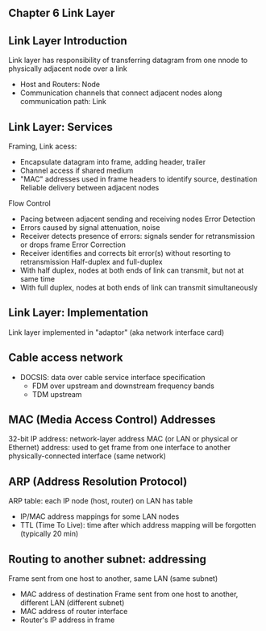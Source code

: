 ## Chapter 6 Link Layer

## Link Layer Introduction
Link layer has responsibility of transferring datagram from one nnode to physically adjacent node over a link
- Host and Routers: Node
- Communication channels that connect adjacent nodes along communication path: Link

## Link Layer: Services
Framing, Link acess:
- Encapsulate datagram into frame, adding header, trailer
- Channel access if shared medium
- "MAC" addresses used in frame headers to identify source, destination
Reliable delivery between adjacent nodes

Flow Control
- Pacing between adjacent sending and receiving nodes
Error Detection
- Errors caused by signal attenuation, noise
- Receiver detects presence of errors: signals sender for retransmission or drops frame
Error Correction
- Receiver identifies and corrects bit error(s) without resorting to retransmission
Half-duplex and full-duplex
- With half duplex, nodes at both ends of link can transmit, but not at same time
- With full duplex, nodes at both ends of link can transmit simultaneously

## Link Layer: Implementation
Link layer implemented in "adaptor" (aka network interface card)

## Cable access network
- DOCSIS: data over cable service interface specification
    - FDM over upstream and downstream frequency bands
    - TDM upstream

## MAC (Media Access Control) Addresses
32-bit IP address: network-layer address
MAC (or LAN or physical or Ethernet) address: used to get frame from one interface to another physically-connected interface (same network)

## ARP (Address Resolution Protocol)
ARP table: each IP node (host, router) on LAN has table
- IP/MAC address mappings for some LAN nodes
- TTL (Time To Live): time after which address mapping will be forgotten (typically 20 min)

## Routing to another subnet: addressing
Frame sent from one host to another, same LAN (same subnet)
- MAC address of destination
Frame sent from one host to another, different LAN (different subnet)
- MAC address of router interface
- Router's IP address in frame

